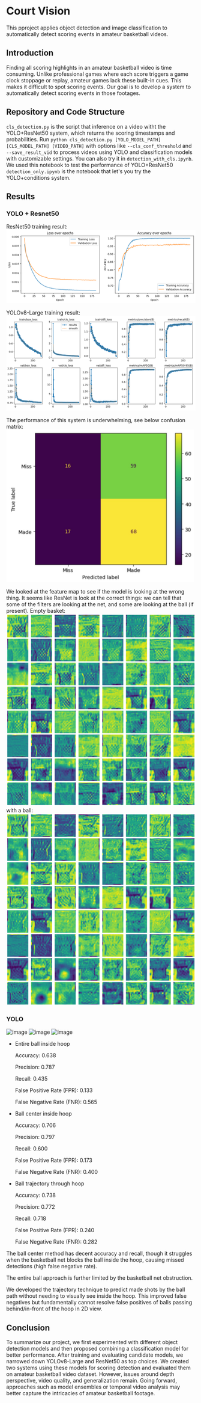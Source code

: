# Court Vision
This pproject applies object detection and image classification to automatically detect scoring events in amateur basketball videos.

## Introduction
Finding all scoring highlights in an amateur basketball video is time consuming. Unlike professional games where each score triggers a game clock stoppage or replay, amateur games lack these built-in cues. This makes it difficult to spot scoring events. Our goal is to develop a system to automatically detect scoring events in those footages.

## Repository and Code Structure

`cls_detection.py` is the script that inference on a video witht the YOLO+ResNet50 system, which returns the scoring timestamps and probabilities. 
Run `python cls_detection.py [YOLO_MODEL_PATH] [CLS_MODEL_PATH] [VIDEO_PATH]` with options like `--cls_conf_threshold` and `--save_result_vid` to process videos using YOLO and classification models with customizable settings.
You can also try it in `detection_with_cls.ipynb`. We used this notebook to test the performance of YOLO+ResNet50  
`detection_only.ipynb` is the notebook that let's you try the YOLO+conditions system.  





## Results

### YOLO + Resnet50
ResNet50 training result:
 ![Classification Training Result](display_images/cls_train_result.png)

YOLOv8-Large training result:
![YOLO Results](display_images/yolo_results.png)


The performance of this system is underwhelming, see below confusion matrix:
<img src="display_images/conf_mat.png" alt="Confusion Matrix" width="500"/>

We looked at the feature map to see if the model is looking at the wrong thing. It seems like ResNet is look at the correct things: we can tell that some of the filters are looking at the net, and some are looking at the ball (if present).
Empty basket:
![Miss Heatmap](display_images/miss_heatmap.png)
with a ball:
![Made Heatmap](display_images/made_heatmap.png)

 

### YOLO
<img width="288" alt="image" src="https://github.com/oscarwzt/court-vision/assets/117058428/7ccef222-788b-4db5-a657-d25f40a593f0">


<img width="296" alt="image" src="https://github.com/oscarwzt/court-vision/assets/117058428/26a0f1a1-5b92-4972-a44b-ad7f8a5684e3">

<img width="298" alt="image" src="https://github.com/oscarwzt/court-vision/assets/117058428/e90bd098-b9ef-4502-a930-1ba269373a26">

- Entire ball inside hoop

  Accuracy: 0.638
  
  Precision: 0.787
  
  Recall: 0.435
  
  False Positive Rate (FPR): 0.133
  
  False Negative Rate (FNR): 0.565

- Ball center inside hoop

  Accuracy: 0.706
  
  Precision: 0.797
  
  Recall: 0.600
  
  False Positive Rate (FPR): 0.173
  
  False Negative Rate (FNR): 0.400

- Ball trajectory through hoop

  Accuracy: 0.738
  
  Precision: 0.772
  
  Recall: 0.718
  
  False Positive Rate (FPR): 0.240
  
  False Negative Rate (FNR): 0.282

The ball center method has decent accuracy and recall, though it struggles when the basketball net blocks the ball inside the hoop, causing missed detections (high false negative rate).

The entire ball approach is further limited by the basketball net obstruction. 

We developed the trajectory technique to predict made shots by the ball path without needing to visually see inside the hoop. This improved false negatives but fundamentally cannot resolve false positives of balls passing behind/in-front of the hoop in 2D view.

## Conclusion

To summarize our project, we first experimented with different object detection models and then proposed combining a classification model for better performance. After training and evaluating candidate models, we narrowed down YOLOv8-Large and ResNet50 as top choices. We created two systems using these models for scoring detection and evaluated them on amateur basketball video dataset. However, issues around depth perspective, video quality, and generalization remain. Going forward, approaches such as model ensembles or temporal video analysis may better capture the intricacies of amateur basketball footage.
  
